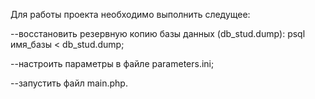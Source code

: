 Для работы проекта необходимо выполнить следущее:

--восстановить резервную копию базы данных (db_stud.dump): psql имя_базы < db_stud.dump;

--настроить параметры в файле parameters.ini;

--запустить файл main.php.
